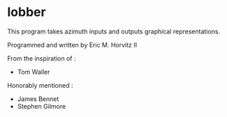 lobber
======

This program takes azimuth inputs and outputs graphical representations.

Programmed and written by Eric M. Horvitz II

From the inspiration of :
 * Tom Waller

Honorably mentioned :
 * James Bennet
 * Stephen Gilmore